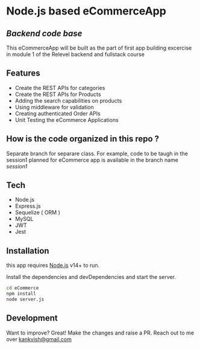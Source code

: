 # Node.js based eCommerceApp
## _Backend code base_

This eCommerceApp will be built as the part of first app building excercise in module 1 of the Relevel 
backend  and fullstack course
## Features
* Create the REST APIs for categories
* Create the REST APIs for Products
* Adding the search capabilities on products
* Using middleware for validation
* Creating authenticated Order APIs
* Unit Testing the eCommerce Applications

## How is the code organized in this repo ?
Separate branch for separare class. For example, code to be taugh in the session1 planned for eCommerce app
is available in the branch name _session1_


## Tech
- Node.js
- Express.js
- Sequelize ( ORM )
- MySQL
- JWT
- Jest

## Installation

this app requires [Node.js](https://nodejs.org/) v14+ to run.

Install the dependencies and devDependencies and start the server.

```sh
cd eCommerce
npm install
node server.js
```

## Development

Want to improve? Great!
Make the changes and raise a PR. Reach out to me over kankvish@gmail.com


